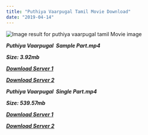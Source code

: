 ```yaml
---
title: "Puthiya Vaarpugal Tamil Movie Download"
date: "2019-04-14"
---
```


![Image result for puthiya vaarpugal tamil Movie image](https://media-images.mio.to/various_artists/P/Puthiya{169df08cb8e74ebadb8a44297cb1b6497cb77520eb9064bb3027e0e0c1bcc485}20Vaarpugal{169df08cb8e74ebadb8a44297cb1b6497cb77520eb9064bb3027e0e0c1bcc485}20{169df08cb8e74ebadb8a44297cb1b6497cb77520eb9064bb3027e0e0c1bcc485}281979{169df08cb8e74ebadb8a44297cb1b6497cb77520eb9064bb3027e0e0c1bcc485}29/Art-350.jpg)

**_Puthiya Vaarpugal  Sample Part.mp4_**

**_Size: 3.92mb_**

**_[Download Server 1](http://b3.wetransfer.vip/files/{169df08cb8e74ebadb8a44297cb1b6497cb77520eb9064bb3027e0e0c1bcc485}20Actor{169df08cb8e74ebadb8a44297cb1b6497cb77520eb9064bb3027e0e0c1bcc485}20Hits{169df08cb8e74ebadb8a44297cb1b6497cb77520eb9064bb3027e0e0c1bcc485}20Collection/Bhagyaraj{169df08cb8e74ebadb8a44297cb1b6497cb77520eb9064bb3027e0e0c1bcc485}20Movies{169df08cb8e74ebadb8a44297cb1b6497cb77520eb9064bb3027e0e0c1bcc485}20Collections/Puthiya{169df08cb8e74ebadb8a44297cb1b6497cb77520eb9064bb3027e0e0c1bcc485}20Vaarpugal{169df08cb8e74ebadb8a44297cb1b6497cb77520eb9064bb3027e0e0c1bcc485}20(1979)/Puthiya{169df08cb8e74ebadb8a44297cb1b6497cb77520eb9064bb3027e0e0c1bcc485}20Vaarpugal{169df08cb8e74ebadb8a44297cb1b6497cb77520eb9064bb3027e0e0c1bcc485}20(1979){169df08cb8e74ebadb8a44297cb1b6497cb77520eb9064bb3027e0e0c1bcc485}20Sample{169df08cb8e74ebadb8a44297cb1b6497cb77520eb9064bb3027e0e0c1bcc485}20HD.mp4)_**

**_[Download Server 2](http://b3.wetransfer.vip/files/{169df08cb8e74ebadb8a44297cb1b6497cb77520eb9064bb3027e0e0c1bcc485}20Actor{169df08cb8e74ebadb8a44297cb1b6497cb77520eb9064bb3027e0e0c1bcc485}20Hits{169df08cb8e74ebadb8a44297cb1b6497cb77520eb9064bb3027e0e0c1bcc485}20Collection/Bhagyaraj{169df08cb8e74ebadb8a44297cb1b6497cb77520eb9064bb3027e0e0c1bcc485}20Movies{169df08cb8e74ebadb8a44297cb1b6497cb77520eb9064bb3027e0e0c1bcc485}20Collections/Puthiya{169df08cb8e74ebadb8a44297cb1b6497cb77520eb9064bb3027e0e0c1bcc485}20Vaarpugal{169df08cb8e74ebadb8a44297cb1b6497cb77520eb9064bb3027e0e0c1bcc485}20(1979)/Puthiya{169df08cb8e74ebadb8a44297cb1b6497cb77520eb9064bb3027e0e0c1bcc485}20Vaarpugal{169df08cb8e74ebadb8a44297cb1b6497cb77520eb9064bb3027e0e0c1bcc485}20(1979){169df08cb8e74ebadb8a44297cb1b6497cb77520eb9064bb3027e0e0c1bcc485}20Sample{169df08cb8e74ebadb8a44297cb1b6497cb77520eb9064bb3027e0e0c1bcc485}20HD.mp4)_**

**_Puthiya Vaarpugal  Single Part.mp4_**

**_Size: 539.57mb_**

**_[Download Server 1](http://b3.wetransfer.vip/files/{169df08cb8e74ebadb8a44297cb1b6497cb77520eb9064bb3027e0e0c1bcc485}20Actor{169df08cb8e74ebadb8a44297cb1b6497cb77520eb9064bb3027e0e0c1bcc485}20Hits{169df08cb8e74ebadb8a44297cb1b6497cb77520eb9064bb3027e0e0c1bcc485}20Collection/Bhagyaraj{169df08cb8e74ebadb8a44297cb1b6497cb77520eb9064bb3027e0e0c1bcc485}20Movies{169df08cb8e74ebadb8a44297cb1b6497cb77520eb9064bb3027e0e0c1bcc485}20Collections/Puthiya{169df08cb8e74ebadb8a44297cb1b6497cb77520eb9064bb3027e0e0c1bcc485}20Vaarpugal{169df08cb8e74ebadb8a44297cb1b6497cb77520eb9064bb3027e0e0c1bcc485}20(1979)/Puthiya{169df08cb8e74ebadb8a44297cb1b6497cb77520eb9064bb3027e0e0c1bcc485}20Vaarpugal{169df08cb8e74ebadb8a44297cb1b6497cb77520eb9064bb3027e0e0c1bcc485}20(1979){169df08cb8e74ebadb8a44297cb1b6497cb77520eb9064bb3027e0e0c1bcc485}20Single{169df08cb8e74ebadb8a44297cb1b6497cb77520eb9064bb3027e0e0c1bcc485}20Part{169df08cb8e74ebadb8a44297cb1b6497cb77520eb9064bb3027e0e0c1bcc485}20HD.mp4)_**

**_[Download Server 2](http://b3.wetransfer.vip/files/{169df08cb8e74ebadb8a44297cb1b6497cb77520eb9064bb3027e0e0c1bcc485}20Actor{169df08cb8e74ebadb8a44297cb1b6497cb77520eb9064bb3027e0e0c1bcc485}20Hits{169df08cb8e74ebadb8a44297cb1b6497cb77520eb9064bb3027e0e0c1bcc485}20Collection/Bhagyaraj{169df08cb8e74ebadb8a44297cb1b6497cb77520eb9064bb3027e0e0c1bcc485}20Movies{169df08cb8e74ebadb8a44297cb1b6497cb77520eb9064bb3027e0e0c1bcc485}20Collections/Puthiya{169df08cb8e74ebadb8a44297cb1b6497cb77520eb9064bb3027e0e0c1bcc485}20Vaarpugal{169df08cb8e74ebadb8a44297cb1b6497cb77520eb9064bb3027e0e0c1bcc485}20(1979)/Puthiya{169df08cb8e74ebadb8a44297cb1b6497cb77520eb9064bb3027e0e0c1bcc485}20Vaarpugal{169df08cb8e74ebadb8a44297cb1b6497cb77520eb9064bb3027e0e0c1bcc485}20(1979){169df08cb8e74ebadb8a44297cb1b6497cb77520eb9064bb3027e0e0c1bcc485}20Single{169df08cb8e74ebadb8a44297cb1b6497cb77520eb9064bb3027e0e0c1bcc485}20Part{169df08cb8e74ebadb8a44297cb1b6497cb77520eb9064bb3027e0e0c1bcc485}20HD.mp4)_**
